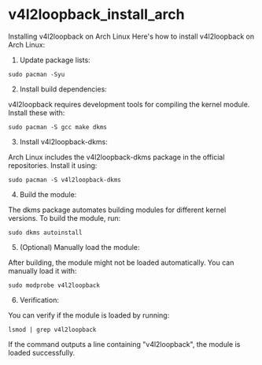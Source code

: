 # v4l2loopback_install_arch

Installing v4l2loopback on Arch Linux
Here's how to install v4l2loopback on Arch Linux:

1. Update package lists:

```
sudo pacman -Syu
```

2. Install build dependencies:

v4l2loopback requires development tools for compiling the kernel module. Install these with:

```
sudo pacman -S gcc make dkms
```

3. Install v4l2loopback-dkms:

Arch Linux includes the v4l2loopback-dkms package in the official repositories. Install it using:

```
sudo pacman -S v4l2loopback-dkms
```

4. Build the module:

The dkms package automates building modules for different kernel versions. To build the module, run:

```
sudo dkms autoinstall
```

5. (Optional) Manually load the module:

After building, the module might not be loaded automatically. You can manually load it with:

```
sudo modprobe v4l2loopback
```

6. Verification:

You can verify if the module is loaded by running:

```
lsmod | grep v4l2loopback
```

If the command outputs a line containing "v4l2loopback", the module is loaded successfully.

